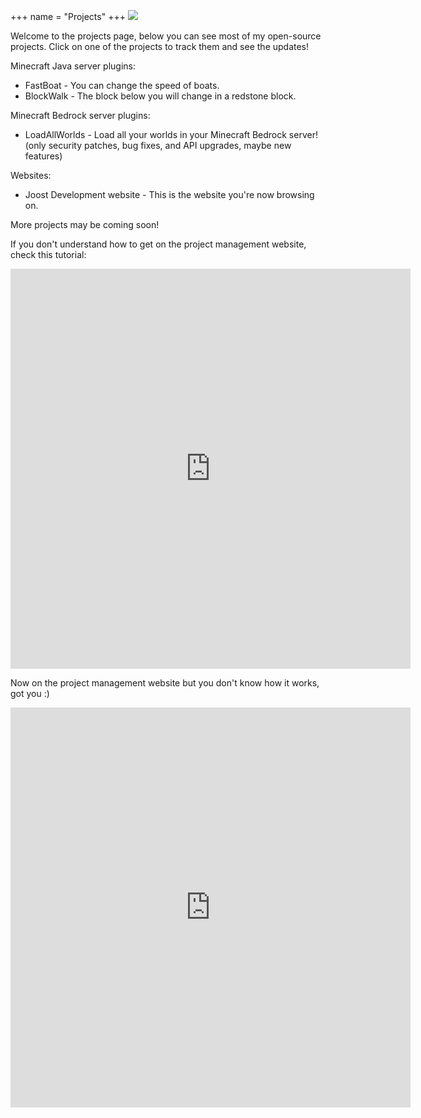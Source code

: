 +++
name = "Projects"
+++
![](/uploads/project-363266_1920.jpg)

Welcome to the projects page, below you can see most of my open-source projects. Click on one of the projects to track them and see the updates!

Minecraft Java server plugins:

* FastBoat - You can change the speed of boats.
* BlockWalk - The block below you will change in a redstone block.

Minecraft Bedrock server plugins:

* LoadAllWorlds - Load all your worlds in your Minecraft Bedrock server! (only security patches, bug fixes, and API upgrades, maybe new features)

Websites:

* Joost Development website - This is the website you're now browsing on.

More projects may be coming soon!

If you don't understand how to get on the project management website, check this tutorial:

<iframe src="https://scribehow.com/embed/Joost_Workflow__ARM0Rs4CTAGOAOWW9JoTHg?skipIntro=true&as=scrollable" width="640" height="640" allowfullscreen frameborder="0"></iframe>

Now on the project management website but you don't know how it works, got you :)

<iframe src="https://scribehow.com/embed/Joost_Workflow__4RSOFnKdQfO0Yjo2sfcYAQ?skipIntro=true&as=scrollable" width="640" height="640" allowfullscreen frameborder="0"></iframe>